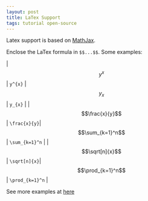 ```yaml
---
layout: post
title: LaTex Support
tags: tutorial open-source
---
```


Latex support is based on [MathJax](https://www.mathjax.org/).

Enclose the LaTex formula in `$$...$$`. Some examples:

|  $$y^{x}$$ | `y^{x}`  | $$y_{x}$$  | `y_{x}`  |
|   $$\frac{x}{y}$$   |   `\frac{x}{y}`| $$\sum_{k=1}^n$$  | `\sum_{k=1}^n`  |
|   $$\sqrt[n]{x}$$   |   `\sqrt[n]{x}`| $$\prod_{k=1}^n$$  | `\prod_{k=1}^n`  |

See more examples at [here](https://www.overleaf.com/learn/latex/Learn_LaTeX_in_30_minutes)